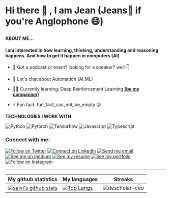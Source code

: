 

<!--
**salviosage/salviosage** is a ✨ _special_ ✨ repository because its `README.md` (this file) appears on your GitHub profile.
### Hi there 👋
Here are some ideas to get you started:

- 🔭 I’m currently working on ...
- 🌱 I’m currently learning ...
- 👯 I’m looking to collaborate on ...
- 🤔 I’m looking for help with ...
- 💬 Ask me about ...
- 📫 How to reach me: ...
- 😄 Pronouns: ...
- ⚡ Fun fact: ...
-->

# <p align='left'> Hi there 👋 , I am Jean (Jeans👖 if you're Anglophone 😄) </p>
<!-- 
---

![Brand](firstCover.jpg)

--- -->

**ABOUT ME...**
<p align='center'>
<h4>I am interested in how learning, thinking, understanding and reasoning happens. And how to get it happen in computers (AI) </h4>
<!-- 
 Checkout my linkedin - **[MY LINKEDIN](https://www.linkedin.com/in/jean-salvi/)**  -->

- 👯 Got a podcast or event? looking for a speaker? well 👇 

- 💬 Let's chat about Automation (AI,ML) 
-  👩‍💻 Currently learning: Deep Reinforcement Learning  **[(be my companion)](https://github.com/salviosage/Deep_R_Learning)** 
- ⚡ Fun fact: fun_fact_can_not_be_empty  😜

**TECHNOLOGIES I WORK WITH**

![Python](https://img.shields.io/badge/python%20-%23E34F26.svg?&style=for-the-badge&logo=python&logoColor=white)
![Pytorch](https://img.shields.io/badge/pytorch%20-%231572B6.svg?&style=for-the-badge&logo=pytorch&logoColor=white)
![Tensorflow](https://img.shields.io/badge/-tensorflow-blue?style=for-the-badge&logo=tensorflow&logoColor=white)
![Javascript](https://img.shields.io/badge/-Javascript-ffb400?style=for-the-badge&logo=javascript&logoColor=ffff3f)
![Typescript](https://img.shields.io/badge/-Typescript-fblue?style=for-the-badge&logo=typescript&logoColor=ffff3f)


<!--  🌐 **REACH ME ON**

- [![Linkedin:Jean Salvi](https://img.shields.io/badge/-Jean_Salvi-blue?style=flat-square&logo=Linkedin&logoColor=white&link=https://www.linkedin.com/in/jean-salvi/)](https://www.linkedin.com/in/jean-salvi/)
- [![Medium:Jean Salvi](https://img.shields.io/badge/-Salviosage-black?style=flat-square&logo=Medium&logoColor=white&link=https://medium.com/@salviosage)](https://medium.com/@salviosage)
- [![Twitter: salviosage](https://img.shields.io/twitter/follow/salviosage?style=social)](https://twitter.com/salviosage)

 -->
</p>

<!-- 
**GITHUB STAT'S**

![stats](https://github-readme-stats.vercel.app/api?username=salviosage&show_icons=true&theme=synthwave)

[![GitHub salviosage](https://img.shields.io/github/followers/salviosage?label=follow&style=social)](https://github.com/salviosage) -->


### Connect with me:

[![Follow on Twitter](https://img.shields.io/badge/--twitter?label=Twitter&logo=Twitter&style=social)](https://twitter.com/salviosage) [![Connect on LinkedIn](https://img.shields.io/badge/--linkedin?label=LinkedIn&logo=LinkedIn&style=social)](https://www.linkedin.com/in/jean-salvi) [![Send me email](https://img.shields.io/badge/--gmail?label=Gmail&logo=Gmail&style=social)](mailto:salviosage@gmail.com) [![See me on medium](https://img.shields.io/badge/--medium?label=Medium&logo=medium&style=social)](https://medium.com/@salviosage) [![See my resume](https://img.shields.io/badge/--resume?label=Resume&logo=resume&style=social)](./assets/jean_salvi_resume.pdf) [![See my portfolio](https://img.shields.io/badge/--portfolio?label=Portfolio&logo=portfolio&style=social)](https://twitter.com/salviosage) [![Follow on Instagram](https://img.shields.io/badge/--instagram?label=Instagram&logo=Instagram&style=social)](https://instagram.com/salviosage)
___

|My github statistics|My languages|Streaks|
|-|-|-|
|[![salvi's github stats](https://github-readme-stats.vercel.app/api?username=salviosage&show_icons=true&theme=synthwave)](https://github.com/salviosage)|[![Top Langs](https://github-readme-stats.vercel.app/api/top-langs/?username=salviosage&show_icons=true&theme=dark&layout=compact&hide_title=true)](https://github.com/salviosage)|![descholar-ceo](https://github-readme-streak-stats.herokuapp.com/?user=salviosage&theme=dark)



